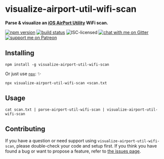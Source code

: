 # visualize-airport-util-wifi-scan

**Parse & visualize an [iOS AirPort Utility](https://itunes.apple.com/us/app/airport-utility/id427276530) WiFi scan.**

[![npm version](https://img.shields.io/npm/v/visualize-airport-util-wifi-scan.svg)](https://www.npmjs.com/package/visualize-airport-util-wifi-scan)
[![build status](https://api.travis-ci.org/derhuerst/visualize-airport-util-wifi-scan.svg?branch=master)](https://travis-ci.org/derhuerst/visualize-airport-util-wifi-scan)
![ISC-licensed](https://img.shields.io/github/license/derhuerst/visualize-airport-util-wifi-scan.svg)
[![chat with me on Gitter](https://img.shields.io/badge/chat%20with%20me-on%20gitter-512e92.svg)](https://gitter.im/derhuerst)
[![support me on Patreon](https://img.shields.io/badge/support%20me-on%20patreon-fa7664.svg)](https://patreon.com/derhuerst)


## Installing

```shell
npm install -g visualize-airport-util-wifi-scan
```

Or just use [`npx`](https://npmjs.com/package/npx): ✨

```shell
npx visualize-airport-util-wifi-scan <scan.txt
```


## Usage

```
cat scan.txt | parse-airport-util-wifi-scan | visualize-airport-util-wifi-scan
```


## Contributing

If you have a question or need support using `visualize-airport-util-wifi-scan`, please double-check your code and setup first. If you think you have found a bug or want to propose a feature, refer to [the issues page](https://github.com/derhuerst/visualize-airport-util-wifi-scan/issues).
